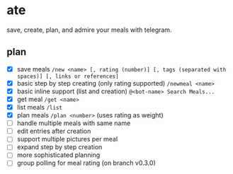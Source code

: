 # ate

save, create, plan, and admire your meals with telegram.

## plan

- [X] save meals `/new <name> [, rating (number)] [, tags (separated with spaces)] [, links or references]`
- [X] basic step by step creating (only rating supported) `/newmeal <name>`
- [X] basic inline support (list and creation) `@<bot-name> Search Meals...`
- [X] get meal `/get <name>`
- [X] list meals `/list`
- [X] plan meals `/plan <number>` (uses rating as weight)
- [ ] handle multiple meals with same name
- [ ] edit entries after creation
- [ ] support multiple pictures per meal
- [ ] expand step by step creation
- [ ] more sophisticated planning
- [ ] group polling for meal rating (on branch v0.3.0)
